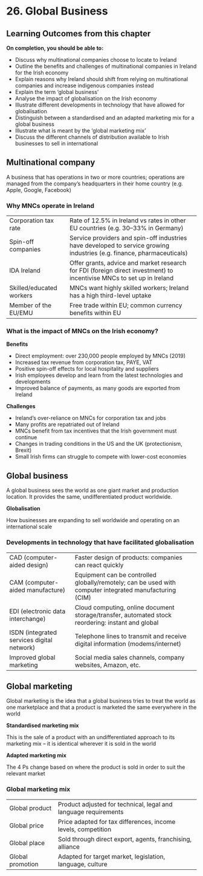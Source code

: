 # 26. Global Business

## Learning Outcomes from this chapter

**On completion, you should be able to:**

- Discuss why multinational companies choose to locate to Ireland
- Outline the benefits and challenges of multinational companies in Ireland for the Irish economy 
- Explain reasons why Ireland should shift from relying on multinational companies and increase indigenous companies instead 
- Explain the term ‘global business’
- Analyse the impact of globalisation on the Irish economy
- Illustrate different developments in technology that have allowed for globalisation 
- Distinguish between a standardised and an adapted marketing mix for a global business 
- Illustrate what is meant by the ‘global marketing mix’ 
- Discuss the different channels of distribution available to Irish businesses to sell in international

## Multinational company

A business that has operations in two or more countries; operations are managed from the company’s headquarters in their home country (e.g. Apple, Google, Facebook)

<!--card-->

### Why MNCs operate in Ireland

| | |
|-|-|
| Corporation tax rate | Rate of 12.5% in Ireland vs rates in other EU countries (e.g. 30–33% in Germany)|
| Spin-off companies | Service providers and spin-off industries have developed to service growing industries (e.g. finance, pharmaceuticals) |
| IDA Ireland | Offer grants, advice and market research for FDI (foreign direct investment) to incentivise MNCs to set up in Ireland |
| Skilled/educated workers | MNCs want highly skilled workers; Ireland has a high third-level uptake |
| Member of the EU/EMU | Free trade within EU; common currency benefits within EU |

<!--card-->

### What is the impact of MNCs on the Irish economy?

**Benefits**

- Direct employment: over 230,000 people employed by MNCs (2019)
- Increased tax revenue from corporation tax, PAYE, VAT
- Positive spin-off effects for local hospitality and suppliers
- Irish employees develop and learn from the latest technologies and developments
- Improved balance of payments, as many goods are exported from Ireland

**Challenges**

- Ireland’s over-reliance on MNCs for corporation tax and jobs
- Many profits are repatriated out of Ireland
- MNCs benefit from tax incentives that the Irish government must continue
- Changes in trading conditions in the US and the UK (protectionism, Brexit)
- Small Irish firms can struggle to compete with lower-cost economies

<!--card-->

## Global business

A global business sees the world as one giant market and production location. It provides the same, undifferentiated product worldwide.

**Globalisation**

How businesses are expanding to sell worldwide and operating on an international scale

<!--card-->

### Developments in technology that have facilitated globalisation

| | |
|-|-|
| CAD (computer-aided design) | Faster design of products: companies can react quickly |
| CAM (computer-aided manufacture) | Equipment can be controlled globally/remotely; can be used with computer integrated manufacturing (CIM) |
| EDI (electronic data interchange) | Cloud computing, online document storage/transfer, automated stock reordering: instant and global |
| ISDN (integrated services digital network) | Telephone lines to transmit and receive digital information (modems/internet) |
| Improved global marketing | Social media sales channels, company websites, Amazon, etc. |

<!--card-->

## Global marketing

Global marketing is the idea that a global business tries to treat the world as one marketplace and that a product is marketed the same everywhere in the world

**Standardised marketing mix**

This is the sale of a product with an undifferentiated approach to its marketing mix – it is identical wherever it is sold in the world

**Adapted marketing mix**

The 4 Ps change based on where the product is sold in order to suit the relevant market

<!--card-->

### Global marketing mix

| | |
|-|-|
| Global product | Product adjusted for technical, legal and language requirements |
| Global price  | Price adapted for tax differences, income levels, competition |
| Global place  | Sold through direct export, agents, franchising, alliance |
| Global promotion  | Adapted for target market, legislation, language, culture |
